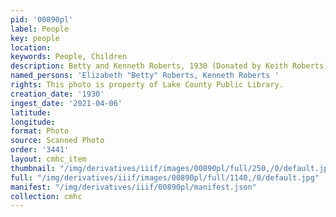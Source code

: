```yaml
---
pid: '00890pl'
label: People
key: people
location: 
keywords: People, Children
description: Betty and Kenneth Roberts, 1930 (Donated by Keith Roberts)
named_persons: 'Elizabeth "Betty" Roberts, Kenneth Roberts '
rights: This photo is property of Lake County Public Library.
creation_date: '1930'
ingest_date: '2021-04-06'
latitude: 
longitude: 
format: Photo
source: Scanned Photo
order: '3441'
layout: cmhc_item
thumbnail: "/img/derivatives/iiif/images/00890pl/full/250,/0/default.jpg"
full: "/img/derivatives/iiif/images/00890pl/full/1140,/0/default.jpg"
manifest: "/img/derivatives/iiif/00890pl/manifest.json"
collection: cmhc
---
```

